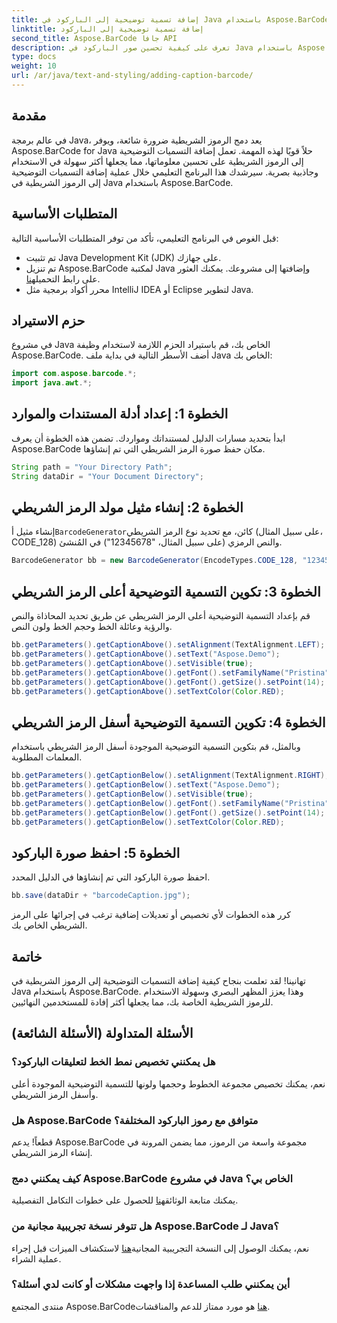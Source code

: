 ```yaml
---
title: إضافة تسمية توضيحية إلى الباركود في Java باستخدام Aspose.BarCode
linktitle: إضافة تسمية توضيحية إلى الباركود
second_title: Aspose.BarCode جافا API
description: تعرف على كيفية تحسين صور الباركود في Java باستخدام Aspose.BarCode. أضف التسميات التوضيحية بسهولة لتحسين تجربة المستخدم.
type: docs
weight: 10
url: /ar/java/text-and-styling/adding-caption-barcode/
---
```


## مقدمة

في عالم برمجة Java، يعد دمج الرموز الشريطية ضرورة شائعة، ويوفر Aspose.BarCode for Java حلاً قويًا لهذه المهمة. تعمل إضافة التسميات التوضيحية إلى الرموز الشريطية على تحسين معلوماتها، مما يجعلها أكثر سهولة في الاستخدام وجاذبية بصرية. سيرشدك هذا البرنامج التعليمي خلال عملية إضافة التسميات التوضيحية إلى الرموز الشريطية في Java باستخدام Aspose.BarCode.

## المتطلبات الأساسية

قبل الغوص في البرنامج التعليمي، تأكد من توفر المتطلبات الأساسية التالية:

- تم تثبيت Java Development Kit (JDK) على جهازك.
-  تم تنزيل Aspose.BarCode لمكتبة Java وإضافتها إلى مشروعك. يمكنك العثور على رابط التحميل[هنا](https://releases.aspose.com/barcode/java/).
- محرر أكواد برمجية مثل IntelliJ IDEA أو Eclipse لتطوير Java.

## حزم الاستيراد

في مشروع Java الخاص بك، قم باستيراد الحزم اللازمة لاستخدام وظيفة Aspose.BarCode. أضف الأسطر التالية في بداية ملف Java الخاص بك:

```java
import com.aspose.barcode.*;
import java.awt.*;
```

## الخطوة 1: إعداد أدلة المستندات والموارد

ابدأ بتحديد مسارات الدليل لمستنداتك ومواردك. تضمن هذه الخطوة أن يعرف Aspose.BarCode مكان حفظ صورة الرمز الشريطي التي تم إنشاؤها. 

```java
String path = "Your Directory Path";
String dataDir = "Your Document Directory";
```

## الخطوة 2: إنشاء مثيل مولد الرمز الشريطي

 إنشاء مثيل أ`BarcodeGenerator`كائن، مع تحديد نوع الرمز الشريطي (على سبيل المثال، CODE_128) والنص الرمزي (على سبيل المثال، "12345678") في المُنشئ.

```java
BarcodeGenerator bb = new BarcodeGenerator(EncodeTypes.CODE_128, "12345678");
```

## الخطوة 3: تكوين التسمية التوضيحية أعلى الرمز الشريطي

قم بإعداد التسمية التوضيحية أعلى الرمز الشريطي عن طريق تحديد المحاذاة والنص والرؤية وعائلة الخط وحجم الخط ولون النص.

```java
bb.getParameters().getCaptionAbove().setAlignment(TextAlignment.LEFT);
bb.getParameters().getCaptionAbove().setText("Aspose.Demo");
bb.getParameters().getCaptionAbove().setVisible(true);
bb.getParameters().getCaptionAbove().getFont().setFamilyName("Pristina");
bb.getParameters().getCaptionAbove().getFont().getSize().setPoint(14);
bb.getParameters().getCaptionAbove().setTextColor(Color.RED);
```

## الخطوة 4: تكوين التسمية التوضيحية أسفل الرمز الشريطي

وبالمثل، قم بتكوين التسمية التوضيحية الموجودة أسفل الرمز الشريطي باستخدام المعلمات المطلوبة.

```java
bb.getParameters().getCaptionBelow().setAlignment(TextAlignment.RIGHT);
bb.getParameters().getCaptionBelow().setText("Aspose.Demo");
bb.getParameters().getCaptionBelow().setVisible(true);
bb.getParameters().getCaptionBelow().getFont().setFamilyName("Pristina");
bb.getParameters().getCaptionBelow().getFont().getSize().setPoint(14);
bb.getParameters().getCaptionBelow().setTextColor(Color.RED);
```

## الخطوة 5: احفظ صورة الباركود

احفظ صورة الباركود التي تم إنشاؤها في الدليل المحدد.

```java
bb.save(dataDir + "barcodeCaption.jpg");
```

كرر هذه الخطوات لأي تخصيص أو تعديلات إضافية ترغب في إجرائها على الرمز الشريطي الخاص بك.

## خاتمة

تهانينا! لقد تعلمت بنجاح كيفية إضافة التسميات التوضيحية إلى الرموز الشريطية في Java باستخدام Aspose.BarCode. وهذا يعزز المظهر البصري وسهولة الاستخدام للرموز الشريطية الخاصة بك، مما يجعلها أكثر إفادة للمستخدمين النهائيين.

## الأسئلة المتداولة (الأسئلة الشائعة)

### هل يمكنني تخصيص نمط الخط لتعليقات الباركود؟
نعم، يمكنك تخصيص مجموعة الخطوط وحجمها ولونها للتسمية التوضيحية الموجودة أعلى وأسفل الرمز الشريطي.

### هل Aspose.BarCode متوافق مع رموز الباركود المختلفة؟
قطعاً! يدعم Aspose.BarCode مجموعة واسعة من الرموز، مما يضمن المرونة في إنشاء الرمز الشريطي.

### كيف يمكنني دمج Aspose.BarCode في مشروع Java الخاص بي؟
 يمكنك متابعة الوثائق[هنا](https://reference.aspose.com/barcode/java/) للحصول على خطوات التكامل التفصيلية.

### هل تتوفر نسخة تجريبية مجانية من Aspose.BarCode لـ Java؟
 نعم، يمكنك الوصول إلى النسخة التجريبية المجانية[هنا](https://releases.aspose.com/) لاستكشاف الميزات قبل إجراء عملية الشراء.

### أين يمكنني طلب المساعدة إذا واجهت مشكلات أو كانت لدي أسئلة؟
 منتدى المجتمع Aspose.BarCode[هنا](https://forum.aspose.com/c/barcode/13) هو مورد ممتاز للدعم والمناقشات.